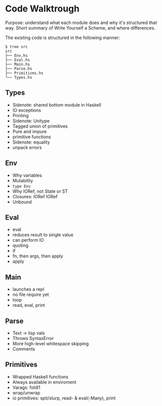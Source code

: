 # Code Walktrough

Purpose: understand what each module does and why it's structured that way.
Short summary of Write Yourself a Scheme, and where differences.

The existing code is structured in the following manner:
    
    $ tree src
    src
    ├── Env.hs
    ├── Eval.hs
    ├── Main.hs
    ├── Parse.hs
    ├── Primitives.hs
    └── Types.hs

## Types
- Sidenote: shared bottom module in Haskell
- IO exceptions
- Printing
- Sidenote: Unitype
- Tagged union of primitives
- Pure and impure 
- primitive functions
- Sidenote: equality
- unpack errors

## Env
- Why variables
- Mutability
- `type Env`
- Why IORef, not State or ST
- Closures: IORef IORef
- Unbound


## Eval
- eval
- reduces result to single value
- can perform IO
- quoting
- if
- fn, then args, then apply
- apply


## Main
- launches a repl
- no file require yet
- loop
- read, eval, print


## Parse
- Text -> lisp vals
- Throws SyntaxError
- More high-level whitespace skipping
- Comments


## Primitives
- Wrapped Haskell functions
- Always available in enviroment
- Varags: foldl1
- wrap/unwrap
- io primitives: spit/slurp, read- & eval(-Many), print